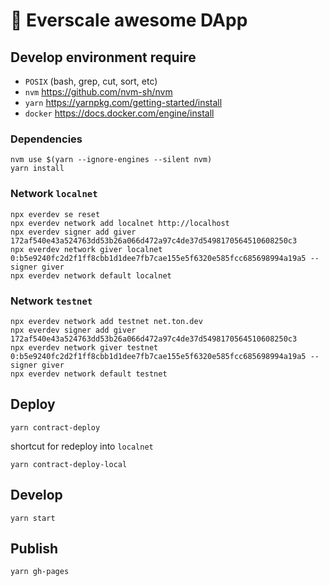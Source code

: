 # 🚀 Everscale awesome DApp

## Develop environment require

- `POSIX` (bash, grep, cut, sort, etc)
- `nvm` https://github.com/nvm-sh/nvm
- `yarn` https://yarnpkg.com/getting-started/install
- `docker` https://docs.docker.com/engine/install 

### Dependencies

```shell
nvm use $(yarn --ignore-engines --silent nvm)
yarn install
```

### Network `localnet`

```shell
npx everdev se reset
npx everdev network add localnet http://localhost
npx everdev signer add giver 172af540e43a524763dd53b26a066d472a97c4de37d5498170564510608250c3
npx everdev network giver localnet 0:b5e9240fc2d2f1ff8cbb1d1dee7fb7cae155e5f6320e585fcc685698994a19a5 --signer giver
npx everdev network default localnet
```

### Network `testnet`

```shell
npx everdev network add testnet net.ton.dev
npx everdev signer add giver 172af540e43a524763dd53b26a066d472a97c4de37d5498170564510608250c3
npx everdev network giver testnet 0:b5e9240fc2d2f1ff8cbb1d1dee7fb7cae155e5f6320e585fcc685698994a19a5 --signer giver
npx everdev network default testnet
```

## Deploy

```shell
yarn contract-deploy
```
shortcut for redeploy into `localnet`
```shell
yarn contract-deploy-local
```

## Develop

```shell
yarn start
```

## Publish

```shell
yarn gh-pages
```
